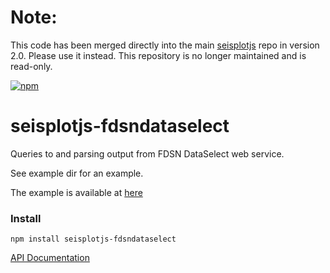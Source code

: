 
# Note:
This code has been merged directly into the main
[seisplotjs](https://github.com/crotwell/seisplotjs)
repo in version 2.0. Please use it instead. This repository
is no longer maintained and is read-only.

[![npm](https://img.shields.io/npm/v/seisplotjs-fdsndataselect.svg)](https://www.npmjs.com/package/seisplotjs-fdsndataselect)

# seisplotjs-fdsndataselect

Queries to and parsing output from FDSN DataSelect web service.


See example dir for an example.

The example is available at [here](http://www.seis.sc.edu/~crotwell/seisplotjs_demo/seisplotjs-fdsndataselect/)


### Install

```
npm install seisplotjs-fdsndataselect
```

[API Documentation](http://www.seis.sc.edu/software/seisplotjs/fdsndataselect/)
